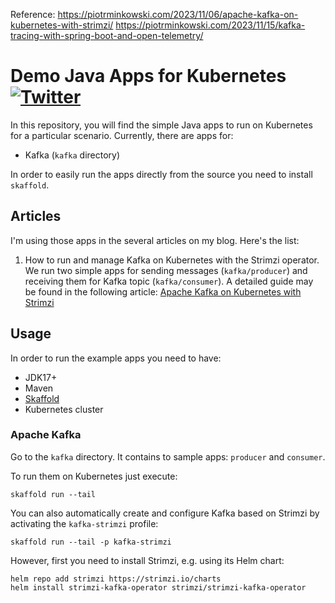 Reference: 
https://piotrminkowski.com/2023/11/06/apache-kafka-on-kubernetes-with-strimzi/
https://piotrminkowski.com/2023/11/15/kafka-tracing-with-spring-boot-and-open-telemetry/

# Demo Java Apps for Kubernetes [![Twitter](https://img.shields.io/twitter/follow/piotr_minkowski.svg?style=social&logo=twitter&label=Follow%20Me)](https://twitter.com/piotr_minkowski)

In this repository, you will find the simple Java apps to run on Kubernetes for a particular scenario.
Currently, there are apps for:
- Kafka (`kafka` directory)

In order to easily run the apps directly from the source you need to install `skaffold`.

## Articles

I'm using those apps in the several articles on my blog. Here's the list:
1. How to run and manage Kafka on Kubernetes with the Strimzi operator. We run two simple apps for sending messages (`kafka/producer`) and receiving them for Kafka topic (`kafka/consumer`). A detailed guide may be found in the following article: [Apache Kafka on Kubernetes with Strimzi](https://piotrminkowski.com/2023/11/06/apache-kafka-on-kubernetes-with-strimzi/)


## Usage

In order to run the example apps you need to have:
- JDK17+
- Maven
- [Skaffold](https://skaffold.dev/)
- Kubernetes cluster

### Apache Kafka

Go to the `kafka` directory. It contains to sample apps: `producer` and `consumer`.

To run them on Kubernetes just execute:
```shell
skaffold run --tail 
```

You can also automatically create and configure Kafka based on Strimzi by activating the `kafka-strimzi` profile:
```shell
skaffold run --tail -p kafka-strimzi 
```
However, first you need to install Strimzi, e.g. using its Helm chart:
```shell
helm repo add strimzi https://strimzi.io/charts
helm install strimzi-kafka-operator strimzi/strimzi-kafka-operator 
```

